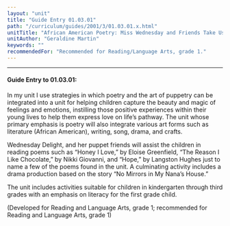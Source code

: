 ```yaml
---
layout: "unit"
title: "Guide Entry 01.03.01"
path: "/curriculum/guides/2001/3/01.03.01.x.html"
unitTitle: "African American Poetry: Miss Wednesday and Friends Take Us on a Journey of Feelings and Friendship"
unitAuthor: "Geraldine Martin"
keywords: ""
recommendedFor: "Recommended for Reading/Language Arts, grade 1."
---
```

<body>
<hr/>
<h4>
Guide Entry to 01.03.01:
</h4>
<p>
In my unit I use strategies in which poetry and the art of puppetry can be integrated into a unit for helping children capture the beauty and magic of feelings and emotions, instilling those positive experiences within their young lives to help them express love on life’s pathway. The unit whose primary emphasis is poetry will also integrate various art forms such as literature (African American), writing, song, drama, and crafts.
</p>
<p>
Wednesday Delight, and her puppet friends will assist the children in reading poems such as “Honey I Love,” by Eloise Greenfield, “The Reason I Like Chocolate,” by Nikki Giovanni, and “Hope,” by Langston Hughes just to name a few of the poems found in the unit. A culminating activity includes a drama production based on the story “No Mirrors in My Nana’s House.”
</p>
<p>
The unit includes activities suitable for children in kindergarten through third grades with an emphasis on literacy for the first grade child.
</p>
<p>
(Developed for Reading and Language Arts, grade 1; recommended for Reading and Language Arts, grade 1)
</p>
</body>

